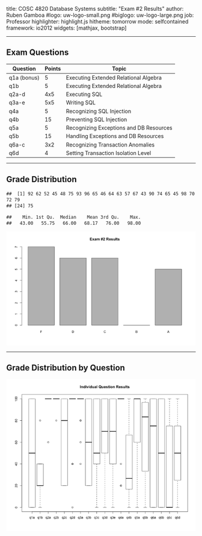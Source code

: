 title:        COSC 4820 Database Systems
subtitle:     "Exam #2 Results"
author:       Ruben Gamboa
#logo:         uw-logo-small.png
#biglogo:      uw-logo-large.png
job:          Professor
highlighter:  highlight.js
hitheme:      tomorrow
mode:         selfcontained
framework:    io2012
widgets:      [mathjax, bootstrap]

---

<style>
.title-slide {
     background-color: #EDE0CF; /* CBE7A5; #EDE0CF; ; #CA9F9D*/
     background-image: url(assets/img/uw-logo-large.png);
     background-repeat: no-repeat;
     background-position: center top;
   }
</style>

## Exam Questions

Question    | Points | Topic
------------|--------|-----------------------------------
q1a (bonus) |      5 | Executing Extended Relational Algebra
q1b         |      5 | Executing Extended Relational Algebra
q2a-d       |    4x5 | Executing SQL
q3a-e       |    5x5 | Writing SQL
q4a         |      5 | Recognizing SQL Injection
q4b         |     15 | Preventing SQL Injection
q5a         |      5 | Recognizing Exceptions and DB Resources
q5b         |     15 | Handling Exceptions and DB Resources
q6a-c       |    3x2 | Recognizing Transaction Anomalies
q6d         |      4 | Setting Transaction Isolation Level

----

## Grade Distribution


```
##  [1] 92 62 52 45 48 75 93 96 65 46 64 63 57 67 43 90 74 65 45 98 70 72 79
## [24] 75
```

```
##    Min. 1st Qu.  Median    Mean 3rd Qu.    Max. 
##   43.00   55.75   66.00   68.17   76.00   98.00
```

![plot of chunk exam2.grades.2016](assets/fig/exam2.grades.2016-1.png) 

---

## Grade Distribution by Question

![plot of chunk exam2.questions.2016](assets/fig/exam2.questions.2016-1.png) 

